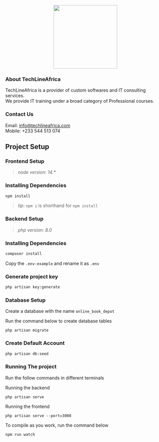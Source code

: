 <p align="center"><a href="https://laravel.com" target="_blank"><img src="https://lh5.googleusercontent.com/p/AF1QipPtqjJLwsmU7tbiSg77yL48pd2zQnoPXyxCI7ZI=w203-h203-k-no" width="200"></a></p>

### About TechLineAfrica

TechLineAfrica is a provider of custom softwares and IT consulting services.     
We provide IT training under a broad category of Professional courses.

### Contact Us
Email: info@techlineafrica.com  
Mobile: +233 544 513 074

## Project Setup
### Frontend Setup
> _node version: 14.*_

### Installing Dependencies
```bash
npm install
```
> _tip_: `npm i` is shorthand for `npm install`

### Backend Setup
> _php version: 8.0_

### Installing Dependencies
```bash
composer install
```

Copy the ``.env-example`` and rename it as ``.env``

### Generate project key
```bash
php artisan key:generate
```

### Database Setup
Create a database with the name ``online_book_depot``

Run the command below to create database tables
```base
php artisan migrate
```

### Create Default Account

```bash
php artisan db:seed
```

### Running The project
Run the follow commands in different terminals

Running the backend
```
php artisan serve
```
Running the frontend
```
php artisan serve --port=3000
```

To compile as you work, run the command below
```
npm run watch
```
